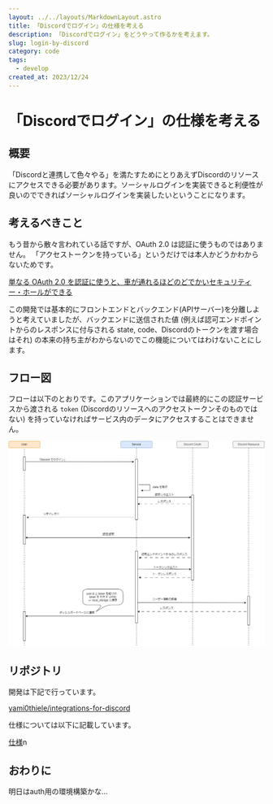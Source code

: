 ```yaml
---
layout: ../../layouts/MarkdownLayout.astro
title: 「Discordでログイン」の仕様を考える
description: 「Discordでログイン」をどうやって作るかを考えます。
slug: login-by-discord
category: code
tags:
  - develop
created_at: 2023/12/24
---
```


# 「Discordでログイン」の仕様を考える

## 概要
「Discordと連携して色々やる」を満たすためにとりあえずDiscordのリソースにアクセスできる必要があります。ソーシャルログインを実装できると利便性が良いのでできればソーシャルログインを実装したいということになります。

## 考えるべきこと
もう昔から散々言われている話ですが、OAuth 2.0 は認証に使うものではありません。
「アクセストークンを持っている」というだけでは本人かどうかわからないためです。

[単なる OAuth 2.0 を認証に使うと、車が通れるほどのどでかいセキュリティー・ホールができる](https://www.sakimura.org/2012/02/1487/)

この開発では基本的にフロントエンドとバックエンド(APIサーバー)を分離しようと考えていましたが、バックエンドに送信された値 (例えば認可エンドポイントからのレスポンスに付与される state, code、Discordのトークンを渡す場合はそれ) の本来の持ち主がわからないのでこの機能についてはわけないことにします。

## フロー図
フローは以下のとおりです。このアプリケーションでは最終的にこの認証サービスから渡される `token` (Discordのリソースへのアクセストークンそのものではない) を持っていなければサービス内のデータにアクセスすることはできません。

![フロー図](https://raw.githubusercontent.com/yami0thiele/integrations-for-discord/master/document/feat_authentication/feat_authentication_flow.png)

## リポジトリ
開発は下記で行っています。

[yami0thiele/integrations-for-discord](https://github.com/yami0thiele/integrations-for-discord)

仕様については以下に記載しています。

[仕様](https://github.com/yami0thiele/integrations-for-discord/blob/master/document/feat_authentication/spec.md)n

## おわりに
明日はauth用の環境構築かな...
